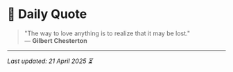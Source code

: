# 📜 Daily Quote

> "The way to love anything is to realize that it may be lost."  
> — **Gilbert Chesterton**

---

_Last updated: 21 April 2025 ⏳_
